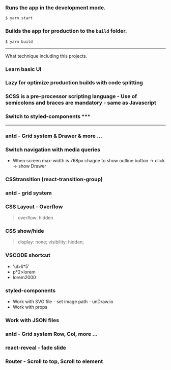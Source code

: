 ### Runs the app in the development mode.<br />

`$ yarn start`

### Builds the app for production to the `build` folder.<br />

`$ yarn build`

---

What technique including this projects.

### Learn basic UI

### Lazy for optimize production builds with code splitting

### SCSS is a pre-processor scripting language - Use of semicolons and braces are mandatory - same as Javascript

### Switch to styled-components \*\*\*

---

### antd - Grid system & Drawer & more ...

### Switch navigation with media queries

- When screen max-width is 768px chagne to show outline button -> click -> show Drawer

### CSStransition (react-transition-group)

### antd - grid system

### CSS Layout - Overflow

> overflow: hidden

### CSS show/hide

> display: none;
> visibility: hidden;

### VSCODE shortcut

- 'ul>li\*5'
- p\*2>lorem
- lorem2000

### styled-components

- Work with SVG file - set image path - unDraw.io
- Work with props

### Work with JSON files

### antd - Grid system Row, Col, more ...

### react-reveal - fade slide

### Router - Scroll to top, Scroll to element

